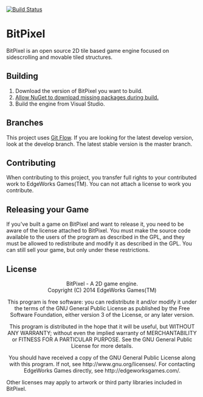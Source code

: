 [![Build Status](https://travis-ci.org/EdgeWorks-Games/BitPixel.svg?branch=develop)](https://travis-ci.org/EdgeWorks-Games/BitPixel)

# BitPixel #
BitPixel is an open source 2D tile based game engine focused on sidescrolling and movable tiled structures.

## Building ##
1. Download the version of BitPixel you want to build.
2. [Allow NuGet to download missing packages during build.](http://docs.nuget.org/docs/workflows/using-nuget-without-committing-packages)
3. Build the engine from Visual Studio.

## Branches ##
This project uses [Git Flow](http://nvie.com/posts/a-successful-git-branching-model/).
If you are looking for the latest develop version, look at the develop branch.
The latest stable version is the master branch.

## Contributing ##
When contributing to this project, you transfer full rights to your contributed work to
EdgeWorks Games(TM). You can not attach a license to work you contribute.

## Releasing your Game ##
If you've built a game on BitPixel and want to release it, you need to be aware of the license
attached to BitPixel. You must make the source code available to the users of the program as
described in the GPL, and they must be allowed to redistribute and modify it as described in
the GPL. You can still sell your game, but only under these restrictions.

## License ##
<div align="center">
    <p>
        BitPixel - A 2D game engine.<br />
        Copyright (C) 2014  EdgeWorks Games(TM)
    </p>
    <p>
        This program is free software: you can redistribute it and/or modify
        it under the terms of the GNU General Public License as published by
        the Free Software Foundation, either version 3 of the License, or
        any later version.
    </p>
    <p>
        This program is distributed in the hope that it will be useful,
        but WITHOUT ANY WARRANTY; without even the implied warranty of
        MERCHANTABILITY or FITNESS FOR A PARTICULAR PURPOSE.  See the
        GNU General Public License for more details.
    </p>
    <p>
        You should have received a copy of the GNU General Public License
        along with this program. If not, see http://www.gnu.org/licenses/.
        For contacting EdgeWorks Games directly, see http://edgeworksgames.com/.
    </p>
</div>
Other licenses may apply to artwork or third party libraries included in BitPixel.